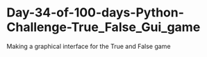 # Day-34-of-100-days-Python-Challenge-True_False_Gui_game
Making a graphical interface for the True and False game
